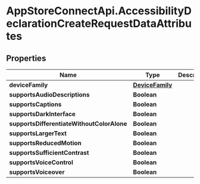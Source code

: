 # AppStoreConnectApi.AccessibilityDeclarationCreateRequestDataAttributes

## Properties

Name | Type | Description | Notes
------------ | ------------- | ------------- | -------------
**deviceFamily** | [**DeviceFamily**](DeviceFamily.md) |  | 
**supportsAudioDescriptions** | **Boolean** |  | [optional] 
**supportsCaptions** | **Boolean** |  | [optional] 
**supportsDarkInterface** | **Boolean** |  | [optional] 
**supportsDifferentiateWithoutColorAlone** | **Boolean** |  | [optional] 
**supportsLargerText** | **Boolean** |  | [optional] 
**supportsReducedMotion** | **Boolean** |  | [optional] 
**supportsSufficientContrast** | **Boolean** |  | [optional] 
**supportsVoiceControl** | **Boolean** |  | [optional] 
**supportsVoiceover** | **Boolean** |  | [optional] 


